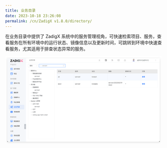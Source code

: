 ```yaml
---
title: 业务目录
date: 2023-10-18 23:26:08
permalink: /cn/ZadigX v1.8.0/directory/
---
```


在业务目录中提供了 ZadigX 系统中的服务管理视角，可快速检索项目、服务，查看服务在所有环境中的运行状态、镜像信息以及更新时间，可跳转到环境中快速查看服务，尤其适用于排查状态异常的服务。

![版本交付](../../_images/directory_details.png '版本交付')
